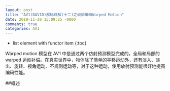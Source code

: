 ```yaml
---
layout: post
title: "AV1(DAV1D)解码详解(十二)之帧间编码Warped Motion"
date: 2019-11-20 15:09:25 -0800
comments: true
categories: AV1
---
```


* list element with functor item
{:toc}

Warped motion 模型在 AV1 中是通过两个仿射预测模型完成的，全局和局部的 warped 运动补偿。在真实世界中，物体除了简单的平移运动外，还有淡入、淡出、旋转、视角运动、不规则运动等，对于这种运动，使用放射预测能很好地提高编码性能。  

<!--more-->

##概述



